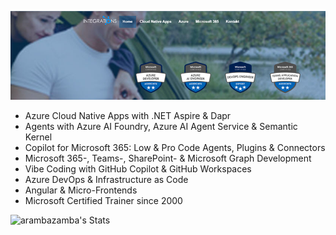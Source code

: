 [![header](_images/header.jpg)](https://www.integrations.at)

- Azure Cloud Native Apps with .NET Aspire & Dapr
- Agents with Azure AI Foundry, Azure AI Agent Service & Semantic Kernel
- Copilot for Microsoft 365: Low & Pro Code Agents, Plugins & Connectors
- Microsoft 365-, Teams-, SharePoint- & Microsoft Graph Development
- Vibe Coding with GitHub Copilot & GitHub Workspaces
- Azure DevOps & Infrastructure as Code
- Angular & Micro-Frontends
- Microsoft Certified Trainer since 2000

![arambazamba's Stats](https://github-readme-stats.vercel.app/api?username=alexander-kastil&theme=vue-dark&show_icons=true&hide_border=true&count_private=true)
